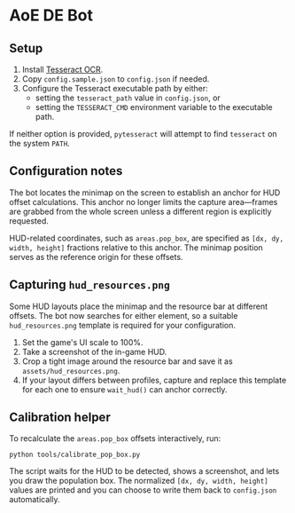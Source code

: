 # AoE DE Bot

## Setup

1. Install [Tesseract OCR](https://github.com/tesseract-ocr/tesseract).
2. Copy `config.sample.json` to `config.json` if needed.
3. Configure the Tesseract executable path by either:
   - setting the `tesseract_path` value in `config.json`, or
   - setting the `TESSERACT_CMD` environment variable to the executable path.

If neither option is provided, `pytesseract` will attempt to find `tesseract` on the system `PATH`.

## Configuration notes

The bot locates the minimap on the screen to establish an anchor for HUD
offset calculations. This anchor no longer limits the capture area—frames are
grabbed from the whole screen unless a different region is explicitly
requested.

HUD-related coordinates, such as `areas.pop_box`, are specified as
``[dx, dy, width, height]`` fractions relative to this anchor. The minimap
position serves as the reference origin for these offsets.

## Capturing `hud_resources.png`

Some HUD layouts place the minimap and the resource bar at different offsets.
The bot now searches for either element, so a suitable `hud_resources.png`
template is required for your configuration.

1. Set the game's UI scale to 100%.
2. Take a screenshot of the in-game HUD.
3. Crop a tight image around the resource bar and save it as
   `assets/hud_resources.png`.
4. If your layout differs between profiles, capture and replace this template
   for each one to ensure `wait_hud()` can anchor correctly.

## Calibration helper

To recalculate the `areas.pop_box` offsets interactively, run:

```
python tools/calibrate_pop_box.py
```

The script waits for the HUD to be detected, shows a screenshot, and lets you
draw the population box. The normalized `[dx, dy, width, height]` values are
printed and you can choose to write them back to `config.json` automatically.

